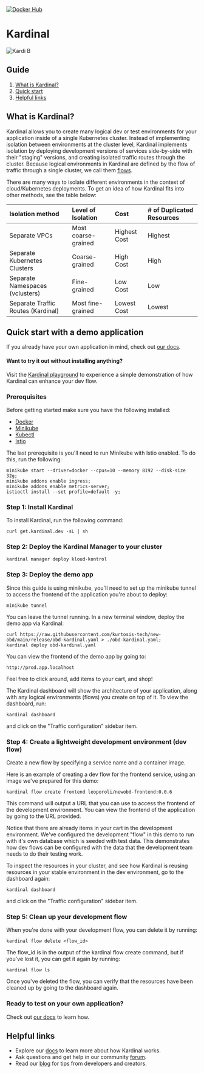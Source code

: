 [![Docker Hub](https://img.shields.io/badge/dockerhub-images-important.svg?logo=docker)](https://hub.docker.com/u/kurtosistech)

# Kardinal

![Kardi B](https://kardinal.dev/_next/static/media/kardinal-orange.65ea335b.png)

## Guide
1. [What is Kardinal?](https://github.com/kurtosis-tech/kardinal/edit/main/README.md#what-is-kardinal)
3. [Quick start](https://github.com/kurtosis-tech/kardinal/edit/main/README.md#quick-start-with-a-demo-application)
4. [Helpful links](https://github.com/kurtosis-tech/kardinal/edit/main/README.md#helpful-links)

## What is Kardinal?

Kardinal allows you to create many logical dev or test environments for your application inside of a single Kubernetes cluster. Instead of implementing isolation between environments at the cluster level, Kardinal implements isolation by deploying development versions of services side-by-side with their "staging" versions, and creating isolated traffic routes through the cluster. Because logical environments in Kardinal are defined by the flow of traffic through a single cluster, we call them [flows](https://kardinal.dev/docs/concepts/flows).

There are many ways to isolate different environments in the context of cloud/Kubernetes deployments. To get an idea of how Kardinal fits into other methods, see the table below:

| Isolation method | Level of Isolation | Cost | # of Duplicated Resources |
| :--- | :--- | :--- | :--- |
| Separate VPCs | Most coarse-grained | Highest Cost | Highest |
| Separate Kubernetes Clusters | Coarse-grained | High Cost | High |
| Separate Namespaces (vclusters) | Fine-grained | Low Cost | Low |
| Separate Traffic Routes (Kardinal) | Most fine-grained | Lowest Cost | Lowest |

## Quick start with a demo application

If you already have your own application in mind, check out [our docs](https://kardinal.dev/docs/getting-started/install).

#### Want to try it out without installing anything?

Visit the [Kardinal playground](https://github.com/kurtosis-tech/kardinal-playground/) to experience a simple demonstration of how Kardinal can enhance your dev flow.

### Prerequisites

Before getting started make sure you have the following installed:

- [Docker](https://docs.docker.com/get-docker/)
- [Minikube](https://minikube.sigs.k8s.io/docs/start/?arch=%2Fmacos%2Fx86-64%2Fstable%2Fbinary+download)
- [Kubectl](https://kubernetes.io/docs/tasks/tools/)
- [Istio](https://istio.io/latest/docs/setup/getting-started/)

The last prerequisite is you'll need to run Minikube with Istio enabled. To do this, run the following:

```
minikube start --driver=docker --cpus=10 --memory 8192 --disk-size 32g;
minikube addons enable ingress;
minikube addons enable metrics-server;
istioctl install --set profile=default -y;
```

### Step 1: Install Kardinal
To install Kardinal, run the following command:

```curl get.kardinal.dev -sL | sh```

### Step 2: Deploy the Kardinal Manager to your cluster

`kardinal manager deploy kloud-kontrol`

### Step 3: Deploy the demo app
Since this guide is using minikube, you'll need to set up the minikube tunnel to access the frontend of the application you're about to deploy:

`minikube tunnel`

You can leave the tunnel running. In a new terminal window, deploy the demo app via Kardinal:

```
curl https://raw.githubusercontent.com/kurtosis-tech/new-obd/main/release/obd-kardinal.yaml > ./obd-kardinal.yaml;
kardinal deploy obd-kardinal.yaml
```

You can view the frontend of the demo app by going to:

`http://prod.app.localhost`

Feel free to click around, add items to your cart, and shop!

The Kardinal dashboard will show the architecture of your application, along with any logical environments (flows) you create on top of it. To view the dashboard, run:

`kardinal dashboard`

and click on the "Traffic configuration" sidebar item.

### Step 4: Create a lightweight development environment (dev flow)

Create a new flow by specifying a service name and a container image.

Here is an example of creating a dev flow for the frontend service, using an image we've prepared for this demo:

`kardinal flow create frontend leoporoli/newobd-frontend:0.0.6`

This command will output a URL that you can use to access the frontend of the development environment. You can view the frontend of the application by going to the URL provided.

Notice that there are already items in your cart in the development environment. We've configured the development "flow" in this demo to run with it's own database which is seeded with test data. This demonstrates how dev flows can be configured with the data that the development team needs to do their testing work.

To inspect the resources in your cluster, and see how Kardinal is reusing resources in your stable environment in the dev environment, go to the dashboard again:

`kardinal dashboard`

and click on the "Traffic configuration" sidebar item.

### Step 5: Clean up your development flow
When you're done with your development flow, you can delete it by running:

`kardinal flow delete <flow_id>`

The flow_id is in the output of the kardinal flow create command, but if you've lost it, you can get it again by running:

`kardinal flow ls`

Once you've deleted the flow, you can verify that the resources have been cleaned up by going to the dashboard again.

### Ready to test on your own application?
Check out [our docs](https://kardinal.dev/docs/getting-started/install) to learn how.

## Helpful links

- Explore our [docs](https://kardinal.dev/docs) to learn more about how Kardinal works.
- Ask questions and get help in our community [forum](https://discuss.kardinal.dev).
- Read our [blog](https://blog.kardinal.dev/) for tips from developers and creators.
